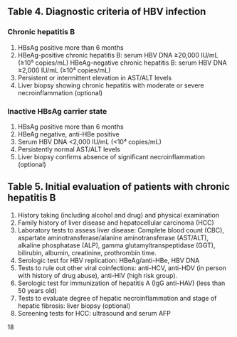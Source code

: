 ## Table 4. Diagnostic criteria of HBV infection
### Chronic hepatitis B
1. HBsAg positive more than 6 months
2. HBeAg-positive chronic hepatitis B: serum HBV DNA ≥20,000 IU/mL (≥10⁵ copies/mL)
HBeAg-negative chronic hepatitis B: serum HBV DNA ≥2,000 IU/mL (≥10⁴ copies/mL)
3. Persistent or intermittent elevation in AST/ALT levels
4. Liver biopsy showing chronic hepatitis with moderate or severe necroinflammation (optional)

### Inactive HBsAg carrier state
1. HBsAg positive more than 6 months
2. HBeAg negative, anti-HBe positive
3. Serum HBV DNA <2,000 IU/mL (<10⁴ copies/mL)
4. Persistently normal AST/ALT levels
5. Liver biopsy confirms absence of significant necroinflammation (optional)

## Table 5. Initial evaluation of patients with chronic hepatitis B
1. History taking (including alcohol and drug) and physical examination
2. Family history of liver disease and hepatocellular carcinoma (HCC)
3. Laboratory tests to assess liver disease: Complete blood count (CBC), aspartate aminotransferase/alanine aminotransferase (AST/ALT), alkaline phosphatase (ALP), gamma glutamyltranspeptidase (GGT), bilirubin, albumin, creatinine, prothrombin time.
4. Serologic test for HBV replication: HBeAg/anti-HBe, HBV DNA
5. Tests to rule out other viral coinfections: anti-HCV, anti-HDV (in person with history of drug abuse), anti-HIV (high risk group).
6. Serologic test for immunization of hepatitis A (IgG anti-HAV) (less than 50 years old)
7. Tests to evaluate degree of hepatic necroinflammation and stage of hepatic fibrosis: liver biopsy (optional)
8. Screening tests for HCC: ultrasound and serum AFP

<PAGE>18